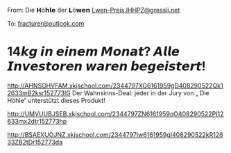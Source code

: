 From: Die 𝗛ö𝗵𝗹𝗲 der 𝗟ö𝘄𝗲𝗻 <Lwen-Preis.IHHPZ@gressli.net>

To: fracturer@outlook.com

# 14𝙠𝙜 𝙞𝙣 𝙚𝙞𝙣𝙚𝙢 𝙈𝙤𝙣𝙖𝙩? 𝘼𝙡𝙡𝙚 𝙄𝙣𝙫𝙚𝙨𝙩𝙤𝙧𝙚𝙣 𝙬𝙖𝙧𝙚𝙣 𝙗𝙚𝙜𝙚𝙞𝙨𝙩𝙚𝙧𝙩!
<http://AHNSGHVFAM.xkjschool.com/2344797XG6161959gD408290522Qk12633mB2ksr152773lG>
Der Wahnsinns-Deal: jeder in der Jury von „ Die Höhle“ unterstützt dieses Produkt!


 <http://UMVUUBJSEB.xkjschool.com/2344797ZN6161959qO408290522PI12633mx2dtr152773hp> 

 <http://BSAEXUOJNZ.xkjschool.com/2344797Iw6161959gI408290522kR12633ZB2tDr152773da> 

